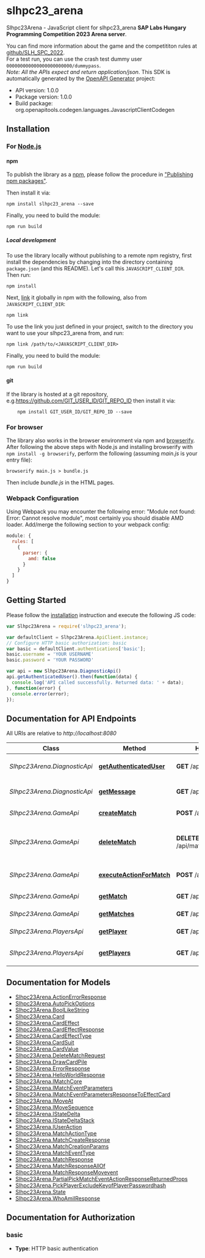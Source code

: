 # slhpc23_arena

Slhpc23Arena - JavaScript client for slhpc23_arena
**SAP Labs Hungary Programming Competition 2023 Arena server**.

You can find more information about the game and the competititon rules at [github/SLH_SPC_2022](https://github.com/afarago/SLH_SPC_2022).  
For a test run, you can use the crash test dummy user `000000000000000000000000/dummypass`.  
*Note: All the APIs expect and return application/json*.
This SDK is automatically generated by the [OpenAPI Generator](https://openapi-generator.tech) project:

- API version: 1.0.0
- Package version: 1.0.0
- Build package: org.openapitools.codegen.languages.JavascriptClientCodegen

## Installation

### For [Node.js](https://nodejs.org/)

#### npm

To publish the library as a [npm](https://www.npmjs.com/), please follow the procedure in ["Publishing npm packages"](https://docs.npmjs.com/getting-started/publishing-npm-packages).

Then install it via:

```shell
npm install slhpc23_arena --save
```

Finally, you need to build the module:

```shell
npm run build
```

##### Local development

To use the library locally without publishing to a remote npm registry, first install the dependencies by changing into the directory containing `package.json` (and this README). Let's call this `JAVASCRIPT_CLIENT_DIR`. Then run:

```shell
npm install
```

Next, [link](https://docs.npmjs.com/cli/link) it globally in npm with the following, also from `JAVASCRIPT_CLIENT_DIR`:

```shell
npm link
```

To use the link you just defined in your project, switch to the directory you want to use your slhpc23_arena from, and run:

```shell
npm link /path/to/<JAVASCRIPT_CLIENT_DIR>
```

Finally, you need to build the module:

```shell
npm run build
```

#### git

If the library is hosted at a git repository, e.g.https://github.com/GIT_USER_ID/GIT_REPO_ID
then install it via:

```shell
    npm install GIT_USER_ID/GIT_REPO_ID --save
```

### For browser

The library also works in the browser environment via npm and [browserify](http://browserify.org/). After following
the above steps with Node.js and installing browserify with `npm install -g browserify`,
perform the following (assuming *main.js* is your entry file):

```shell
browserify main.js > bundle.js
```

Then include *bundle.js* in the HTML pages.

### Webpack Configuration

Using Webpack you may encounter the following error: "Module not found: Error:
Cannot resolve module", most certainly you should disable AMD loader. Add/merge
the following section to your webpack config:

```javascript
module: {
  rules: [
    {
      parser: {
        amd: false
      }
    }
  ]
}
```

## Getting Started

Please follow the [installation](#installation) instruction and execute the following JS code:

```javascript
var Slhpc23Arena = require('slhpc23_arena');

var defaultClient = Slhpc23Arena.ApiClient.instance;
// Configure HTTP basic authorization: basic
var basic = defaultClient.authentications['basic'];
basic.username = 'YOUR USERNAME'
basic.password = 'YOUR PASSWORD'

var api = new Slhpc23Arena.DiagnosticApi()
api.getAuthenticatedUser().then(function(data) {
  console.log('API called successfully. Returned data: ' + data);
}, function(error) {
  console.error(error);
});


```

## Documentation for API Endpoints

All URIs are relative to *http://localhost:8080*

Class | Method | HTTP request | Description
------------ | ------------- | ------------- | -------------
*Slhpc23Arena.DiagnosticApi* | [**getAuthenticatedUser**](docs/DiagnosticApi.md#getAuthenticatedUser) | **GET** /api/whoami | Returns authenticated User
*Slhpc23Arena.DiagnosticApi* | [**getMessage**](docs/DiagnosticApi.md#getMessage) | **GET** /api/hello | Hello world ping message
*Slhpc23Arena.GameApi* | [**createMatch**](docs/GameApi.md#createMatch) | **POST** /api/matches | Creates a new Match
*Slhpc23Arena.GameApi* | [**deleteMatch**](docs/GameApi.md#deleteMatch) | **DELETE** /api/matches/{id}/terminate | Forceful central deletion of a Match on a timeout
*Slhpc23Arena.GameApi* | [**executeActionForMatch**](docs/GameApi.md#executeActionForMatch) | **POST** /api/matches/{id} | Execute an Action for a Match
*Slhpc23Arena.GameApi* | [**getMatch**](docs/GameApi.md#getMatch) | **GET** /api/matches/{id} | Retrieves a Match details
*Slhpc23Arena.GameApi* | [**getMatches**](docs/GameApi.md#getMatches) | **GET** /api/matches | Retrieves all Matches
*Slhpc23Arena.PlayersApi* | [**getPlayer**](docs/PlayersApi.md#getPlayer) | **GET** /api/players/{id} | Retrieves a Player details
*Slhpc23Arena.PlayersApi* | [**getPlayers**](docs/PlayersApi.md#getPlayers) | **GET** /api/players | Retrieves Player information


## Documentation for Models

 - [Slhpc23Arena.ActionErrorResponse](docs/ActionErrorResponse.md)
 - [Slhpc23Arena.AutoPickOptions](docs/AutoPickOptions.md)
 - [Slhpc23Arena.BoolLikeString](docs/BoolLikeString.md)
 - [Slhpc23Arena.Card](docs/Card.md)
 - [Slhpc23Arena.CardEffect](docs/CardEffect.md)
 - [Slhpc23Arena.CardEffectResponse](docs/CardEffectResponse.md)
 - [Slhpc23Arena.CardEffectType](docs/CardEffectType.md)
 - [Slhpc23Arena.CardSuit](docs/CardSuit.md)
 - [Slhpc23Arena.CardValue](docs/CardValue.md)
 - [Slhpc23Arena.DeleteMatchRequest](docs/DeleteMatchRequest.md)
 - [Slhpc23Arena.DrawCardPile](docs/DrawCardPile.md)
 - [Slhpc23Arena.ErrorResponse](docs/ErrorResponse.md)
 - [Slhpc23Arena.HelloWorldResponse](docs/HelloWorldResponse.md)
 - [Slhpc23Arena.IMatchCore](docs/IMatchCore.md)
 - [Slhpc23Arena.IMatchEventParameters](docs/IMatchEventParameters.md)
 - [Slhpc23Arena.IMatchEventParametersResponseToEffectCard](docs/IMatchEventParametersResponseToEffectCard.md)
 - [Slhpc23Arena.IMoveAt](docs/IMoveAt.md)
 - [Slhpc23Arena.IMoveSequence](docs/IMoveSequence.md)
 - [Slhpc23Arena.IStateDelta](docs/IStateDelta.md)
 - [Slhpc23Arena.IStateDeltaStack](docs/IStateDeltaStack.md)
 - [Slhpc23Arena.IUserAction](docs/IUserAction.md)
 - [Slhpc23Arena.MatchActionType](docs/MatchActionType.md)
 - [Slhpc23Arena.MatchCreateResponse](docs/MatchCreateResponse.md)
 - [Slhpc23Arena.MatchCreationParams](docs/MatchCreationParams.md)
 - [Slhpc23Arena.MatchEventType](docs/MatchEventType.md)
 - [Slhpc23Arena.MatchResponse](docs/MatchResponse.md)
 - [Slhpc23Arena.MatchResponseAllOf](docs/MatchResponseAllOf.md)
 - [Slhpc23Arena.MatchResponseMovevent](docs/MatchResponseMovevent.md)
 - [Slhpc23Arena.PartialPickMatchEventActionResponseReturnedProps](docs/PartialPickMatchEventActionResponseReturnedProps.md)
 - [Slhpc23Arena.PickPlayerExcludeKeyofPlayerPasswordhash](docs/PickPlayerExcludeKeyofPlayerPasswordhash.md)
 - [Slhpc23Arena.State](docs/State.md)
 - [Slhpc23Arena.WhoAmiIResponse](docs/WhoAmiIResponse.md)


## Documentation for Authorization



### basic

- **Type**: HTTP basic authentication

